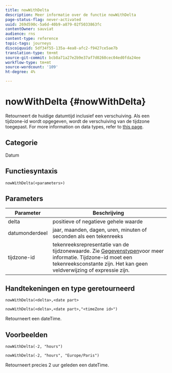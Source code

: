 ```yaml
---
title: nowWithDelta
description: Meer informatie over de functie nowWithDelta
page-status-flag: never-activated
uuid: 269d590c-5a6d-40b9-a879-02f5033863fc
contentOwner: sauviat
audience: rns
content-type: reference
topic-tags: journeys
discoiquuid: 5df34f55-135a-4ea8-afc2-f9427ce5ae7b
translation-type: tm+mt
source-git-commit: bcb8a71a27e2b9e37af7d0260cec04ed0fda24ee
workflow-type: tm+mt
source-wordcount: '109'
ht-degree: 4%

---
```



# nowWithDelta {#nowWithDelta}

Retourneert de huidige datumtijd inclusief een verschuiving. Als een tijdzone-id wordt opgegeven, wordt de verschuiving van de tijdzone toegepast. For more information on data types, refer to [this page](../expression/data-types.md).

## Categorie

Datum

## Functiesyntaxis

`nowWithDelta(<parameters>)`

## Parameters

| Parameter | Beschrijving |
|--- |--- |
| delta | positieve of negatieve gehele waarde |
| datumonderdeel | jaar, maanden, dagen, uren, minuten of seconden als een tekenreeks |
| tijdzone-id | tekenreeksrepresentatie van de tijdzonewaarde. Zie [Gegevenstypen](../expression/data-types.md)voor meer informatie. Tijdzone-id moet een tekenreeksconstante zijn. Het kan geen veldverwijzing of expressie zijn. |

## Handtekeningen en type geretourneerd

`nowWithDelta(<delta>,<date part>`

`nowWithDelta(<delta>,<date part>,"<timeZone id>")`

Retourneert een dateTime.

## Voorbeelden

`nowWithDelta(-2, "hours")`

`nowWithDelta(-2, "hours", "Europe/Paris")`

Retourneert precies 2 uur geleden een dateTime.
